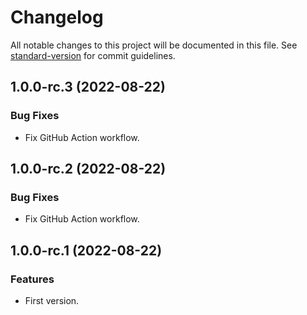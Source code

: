# Changelog

All notable changes to this project will be documented in this file. See [standard-version](https://github.com/conventional-changelog/standard-version) for commit guidelines.

## 1.0.0-rc.3 (2022-08-22)

### Bug Fixes

- Fix GitHub Action workflow.

## 1.0.0-rc.2 (2022-08-22)

### Bug Fixes

- Fix GitHub Action workflow.

## 1.0.0-rc.1 (2022-08-22)

### Features

- First version.
